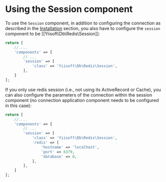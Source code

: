 Using the Session component
===========================

To use the `Session` component, in addition to configuring the connection as described in the [Installation](installation.md) section,
you also have to configure the `session` component to be [[Yiisoft\Db\Redis\Session]]:

```php
return [
    //....
    'components' => [
        // ...
        'session' => [
            'class' => 'Yiisoft\Db\Redis\Session',
        ],
    ]
];
```

If you only use redis session (i.e., not using its ActiveRecord or Cache), you can also configure the parameters of the connection within the
session component (no connection application component needs to be configured in this case):

```php
return [
    //....
    'components' => [
        // ...
        'session' => [
            'class' => 'Yiisoft\Db\Redis\Session',
            'redis' => [
                'hostname' => 'localhost',
                'port' => 6379,
                'database' => 0,
            ],
        ],
    ]
];
```
